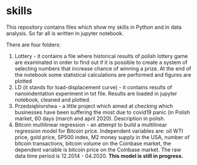 # skills
This repository contains files which show my skills in Python and in data analysis. So far all is written in jupyter notebook.

There are four folders:
1. Lottery - it contains a file where historical results of polish lottery game are examinated in order to find out if it is possible to create a system of selecting numbers that increase chance of winning a prize. At the end of the notebook some statistical calculations are performed and figures are plotted
2. LD (it stands for load-displacement curve) - it contains results of nanoindentation experiment in txt file. Results are loaded in jupyter notebook, cleaned and plotted.
3. Przedsiębiorstwa - a little project which aimed at checking which businesses have been suffering the most due to covid19 panic (in Polish market, 60 days (march and april 2020). Description in polish.
4. Bitcoin multilinear regression - an attempt to build a multilinear regression model for Bitcoin price. Independent variables are: oil WTI price, gold price, SP500 index, M2 money supply in the USA, number of bitcoin transactions, bitcoin volume on the Coinbase market, the dependent variable is bitcoin price on the Coinbase market. The raw data time period is 12.2014 - 04.2020. __This model is still in progress.__ 
